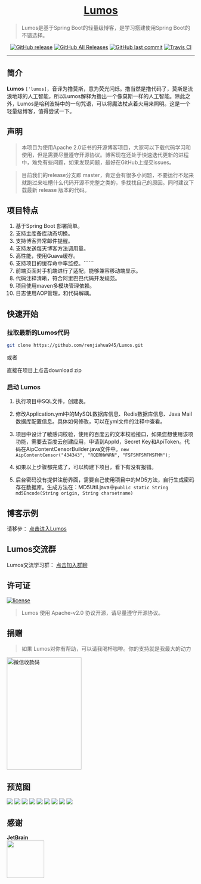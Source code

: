 <h1 align="center"><a href="https://github.com/renjiahua945/blog" target="_blank">Lumos</a></h1>

> Lumos是基于Spring Boot的轻量级博客，是学习搭建使用Spring Boot的不错选择。

<p align="center">
<a href="https://github.com/renjiahua945/blog/releases"><img alt="GitHub release" src="https://img.shields.io/github/release/renjiahua945/Lumos"/></a>
<a href="https://github.com/renjiahua945/Lumos/releases"><img alt="GitHub All Releases" src="https://img.shields.io/github/downloads/renjiahua945/Lumos/total"/></a>
<a href="https://github.com/renjiahua945/Lumos/commits"><img alt="GitHub last commit" src="https://img.shields.io/github/last-commit/renjiahua945/Lumos"/></a>
<a href="https://github.com/renjiahua945/Lumos/packages"><img alt="Travis CI" src="https://img.shields.io/github/repo-size/renjiahua945/Lumos"/></a>

</p>

------------------------------

## 简介

**Lumos** `[ˈlumos]`，音译为撸莫斯，意为荧光闪烁。撸当然是撸代码了，莫斯是流浪地球的人工智能，所以Lumos解释为撸出一个像莫斯一样的人工智能。除此之外，Lumos是哈利波特中的一句咒语，可以将魔法杖点着火用来照明。这是一个轻量级博客，值得尝试一下。


## 声明

> 本项目为使用Apache 2.0证书的开源博客项目，大家可以下载代码学习和使用，但是需要尽量遵守开源协议。博客现在还处于快速迭代更新的进程中，难免有些问题，如果发现问题，最好在GitHub上提交issues。


> 目前我们的release分支即 master，肯定会有很多小问题，不要运行不起来就跑过来吐槽什么代码开源不完整之类的，多找找自己的原因。同时建议下载最新 release 版本的代码。
## 项目特点

1. 基于Spring Boot 部署简单。
2. 支持主库备库动态切换。
3. 支持博客异常邮件提醒。
4. 支持发送每天博客方法调用量。
5. 高性能，使用Guava缓存。
6. 支持项目的缓存命中率监控。``````
7. 前端页面对手机端进行了适配，能够兼容移动端显示。
8. 代码注释清晰，符合阿里巴巴代码开发规范。
9. 项目使用maven多模块管理依赖。
10. 日志使用AOP管理，和代码解耦。
## 快速开始

### 拉取最新的Lumos代码

```bash
git clone https://github.com/renjiahua945/Lumos.git
```

或者


直接在项目上点击download zip


### 启动 Lumos

1. 执行项目中SQL文件，创建表。

2. 修改Application.yml中的MySQL数据库信息、Redis数据库信息、Java Mail数据库配置信息。具体如何修改，可以在yml文件的注释中查看。
3. 项目中设计了敏感词校验，使用的百度云的文本校验接口，如果您想使用该项功能，需要去百度云创建应用，申请到AppId，Secret Key和ApiToken。代码在AipContentCensorBuilder.java文件中。```new AipContentCensor("434343", "RQERNWNRN", "FSFSMFSMFMSFMM");```

4. 如果以上步骤都完成了，可以构建下项目，看下有没有报错。
5. 后台密码没有提供注册界面，需要自己使用项目中的MD5方法，自行生成密码存在数据库。生成方法在：MD5Util.java中```public static String md5Encode(String origin, String charsetname)```

## 博客示例

请移步： <a href="https://www.javafan.club">点击进入Lumos</a>
## Lumos交流群
Lumos交流学习群：
<a href="https://jq.qq.com/?_wv=1027&k=5Xi9tmg">点击加入群聊</a>

## 许可证

[![license](https://img.shields.io/badge/license-Apache%202.0-green)](https://github.com/renjiahua945/Lumos/blob/master/LICENSE)

> Lumos 使用 Apache-v2.0 协议开源，请尽量遵守开源协议。

## 捐赠

> 如果 Lumos对你有帮助，可以请我喝杯咖啡。你的支持就是我最大的动力
>  
<img src="https://i.imgur.com/1HdZ3sw.jpg" width = "200" height = "300" alt="微信收款码" align=center />

## 预览图
![](https://i.imgur.com/SRKMPUw.png)
![](https://i.imgur.com/VlBA9Vo.png)
![](https://i.imgur.com/lvGV7Nj.png)
![](https://i.imgur.com/4XNhlsN.png)
![](https://i.imgur.com/aOxjym5.png)
![](https://i.imgur.com/iEfoDzk.png)
![](https://i.imgur.com/HvoFIx5.png)
![](https://i.imgur.com/FQrelUW.png)
![](https://i.imgur.com/voFA2EL.png)
## 感谢
**JetBrain** <br>
<a href="https://www.jetbrains.com/?from=Lumos" target="_blank"><img src="https://i.imgur.com/Hkpdwjc.png" width="100" height="100"/></a>
